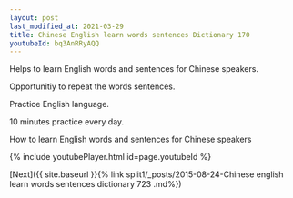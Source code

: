 ```yaml
---
layout: post
last_modified_at: 2021-03-29
title: Chinese English learn words sentences Dictionary 170 
youtubeId: bq3AnRRyAQQ
---
```

 
 
Helps to learn English words and sentences for Chinese speakers.

Opportunitiy to repeat the words sentences. 

Practice English language. 
 
10 minutes practice every day. 
 
How to learn English words and sentences for Chinese speakers 
 
{% include youtubePlayer.html id=page.youtubeId %}
 
 
[Next]({{ site.baseurl }}{% link  split1/_posts/2015-08-24-Chinese english learn words sentences dictionary 723 .md%})
 

